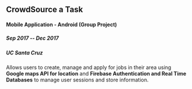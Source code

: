 ## CrowdSource a Task
#### Mobile Application - Android (Group Project)
##### Sep 2017 -- Dec 2017
##### UC Santa Cruz
Allows users to create, manage and apply for jobs in their area using **Google maps API for location** and **Firebase Authentication and Real Time Databases** to manage user sessions and store information.
